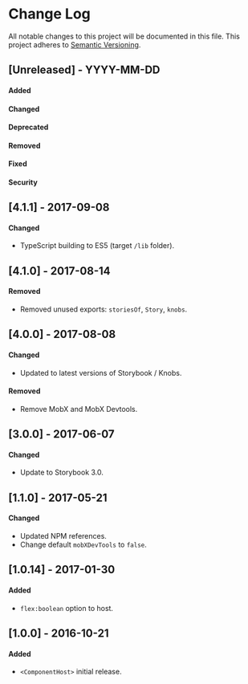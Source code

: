 # Change Log
All notable changes to this project will be documented in this file.
This project adheres to [Semantic Versioning](http://semver.org/).


## [Unreleased] - YYYY-MM-DD
#### Added
#### Changed
#### Deprecated
#### Removed
#### Fixed
#### Security


## [4.1.1] - 2017-09-08
#### Changed
- TypeScript building to ES5 (target `/lib` folder).


## [4.1.0] - 2017-08-14
#### Removed
- Removed unused exports: `storiesOf`, `Story`, `knobs`.


## [4.0.0] - 2017-08-08
#### Changed
- Updated to latest versions of Storybook / Knobs.
#### Removed
- Remove MobX and MobX Devtools.


## [3.0.0] - 2017-06-07
#### Changed
- Update to Storybook 3.0.



## [1.1.0] - 2017-05-21
#### Changed
- Updated NPM references.
- Change default `mobXDevTools` to `false`.


## [1.0.14] - 2017-01-30
#### Added
- `flex:boolean` option to host.


## [1.0.0] - 2016-10-21
#### Added
- `<ComponentHost>` initial release.
